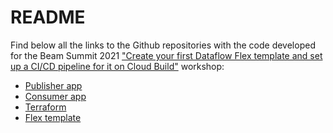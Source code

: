 # README
Find below all the links to the Github repositories with the code developed for the Beam Summit 2021 ["Create your first Dataflow Flex template and set up a CI/CD pipeline for it on Cloud Build"](https://2021.beamsummit.org/sessions/dataflow-flex-template/) workshop:

* [Publisher app](https://github.com/apichick/beam-summit-2021-publisher-app.git)
* [Consumer app](https://github.com/apichick/beam-summit-2021-consumer-app.git)
* [Terraform](https://github.com/apichick/beam-summit-2021-terraform.git)
* [Flex template](https://github.com/apichick/beam-summit-2021-flex-template.git)



